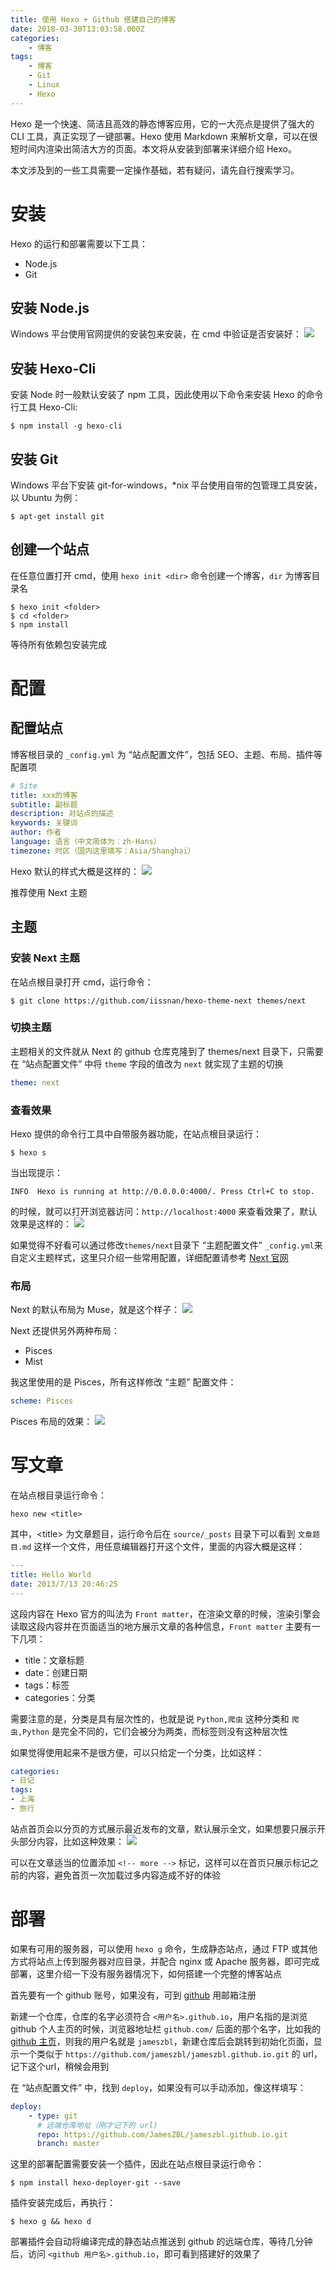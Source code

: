 ```yaml
---
title: 使用 Hexo + Github 搭建自己的博客
date: 2018-03-30T13:03:58.000Z
categories:
    - 博客
tags:
    - 博客
    - Git
    - Linux
    - Hexo
---
```


Hexo 是一个快速、简洁且高效的静态博客应用，它的一大亮点是提供了强大的 CLI 工具，真正实现了一键部署。Hexo 使用 Markdown 来解析文章，可以在很短时间内渲染出简洁大方的页面。本文将从安装到部署来详细介绍 Hexo。
<!-- more -->
本文涉及到的一些工具需要一定操作基础，若有疑问，请先自行搜索学习。


# 安装


Hexo 的运行和部署需要以下工具：
 - Node.js
 - Git

## 安装 Node.js
Windows 平台使用官网提供的安装包来安装，在 cmd 中验证是否安装好：
![](https://upload-images.jianshu.io/upload_images/7134080-c1363a9feb73fda6.png?imageMogr2/auto-orient/strip%7CimageView2/2/w/1240)


## 安装 Hexo-Cli
安装 Node 时一般默认安装了 npm 工具，因此使用以下命令来安装 Hexo 的命令行工具 Hexo-Cli:

```shell
$ npm install -g hexo-cli
```

## 安装 Git
Windows 平台下安装 git-for-windows，\*nix 平台使用自带的包管理工具安装，以 Ubuntu 为例：

```shell
$ apt-get install git
```

## 创建一个站点
在任意位置打开 cmd，使用 ``hexo init <dir>`` 命令创建一个博客，``dir`` 为博客目录名

```shell
$ hexo init <folder>
$ cd <folder>
$ npm install
```

等待所有依赖包安装完成



# 配置


## 配置站点
博客根目录的 ``_config.yml`` 为 “站点配置文件”，包括 SEO、主题、布局、插件等配置项

```yml
# Site
title: xxx的博客
subtitle: 副标题
description: 对站点的描述
keywords: 关键词
author: 作者
language: 语言（中文简体为：zh-Hans）
timezone: 时区（国内这里填写：Asia/Shanghai）
```

Hexo 默认的样式大概是这样的：
![](https://upload-images.jianshu.io/upload_images/7134080-df16f35a46e2c669.jpg?imageMogr2/auto-orient/strip%7CimageView2/2/w/1240)


推荐使用 Next 主题

## 主题

### 安装 Next 主题

在站点根目录打开 cmd，运行命令：
```shell
$ git clone https://github.com/iissnan/hexo-theme-next themes/next
```

### 切换主题

主题相关的文件就从 Next 的 github 仓库克隆到了 themes/next 目录下，只需要在 “站点配置文件” 中将 `theme` 字段的值改为 `next` 就实现了主题的切换
```yml
theme: next
```

### 查看效果

Hexo 提供的命令行工具中自带服务器功能，在站点根目录运行：

```shell
$ hexo s
```

当出现提示：

    INFO  Hexo is running at http://0.0.0.0:4000/. Press Ctrl+C to stop.

的时候，就可以打开浏览器访问：`http://localhost:4000` 来查看效果了，默认效果是这样的：
![](https://upload-images.jianshu.io/upload_images/7134080-c039d4e9117a5f31.png?imageMogr2/auto-orient/strip%7CimageView2/2/w/1240)


如果觉得不好看可以通过修改`themes/next`目录下 “主题配置文件” `_config.yml`来自定义主题样式，这里只介绍一些常用配置，详细配置请参考 [Next 官网](http://theme-next.iissnan.com/getting-started.html)

### 布局

Next 的默认布局为 Muse，就是这个样子：
![](https://upload-images.jianshu.io/upload_images/7134080-c039d4e9117a5f31.png?imageMogr2/auto-orient/strip%7CimageView2/2/w/1240)

Next 还提供另外两种布局：
- Pisces
- Mist

我这里使用的是 Pisces，所有这样修改 “主题” 配置文件：

```yml
scheme: Pisces
```
Pisces 布局的效果：
![](https://upload-images.jianshu.io/upload_images/7134080-a3bf55f9e72586af.png?imageMogr2/auto-orient/strip%7CimageView2/2/w/1240)


# 写文章

在站点根目录运行命令：
```shell
hexo new <title>
```
其中，\<title\> 为文章题目，运行命令后在 `source/_posts` 目录下可以看到 `文章题目.md` 这样一个文件，用任意编辑器打开这个文件，里面的内容大概是这样：

```yml
---
title: Hello World
date: 2013/7/13 20:46:25
---
```
这段内容在 Hexo 官方的叫法为 `Front matter`，在渲染文章的时候，渲染引擎会读取这段内容并在页面适当的地方展示文章的各种信息，`Front matter` 主要有一下几项：

- title：文章标题
- date：创建日期
- tags：标签
- categories：分类

需要注意的是，分类是具有层次性的，也就是说 `Python,爬虫` 这种分类和 `爬虫,Python` 是完全不同的，它们会被分为两类，而标签则没有这种层次性

如果觉得使用起来不是很方便，可以只给定一个分类，比如这样：
```yml
categories:
- 日记
tags:
- 上海
- 旅行
```

站点首页会以分页的方式展示最近发布的文章，默认展示全文，如果想要只展示开头部分内容，比如这种效果：
![](https://upload-images.jianshu.io/upload_images/7134080-e5fa264b0b204944.png?imageMogr2/auto-orient/strip%7CimageView2/2/w/1240)


可以在文章适当的位置添加 `<!-- more -->` 标记，这样可以在首页只展示标记之前的内容，避免首页一次加载过多内容造成不好的体验

# 部署

如果有可用的服务器，可以使用 `hexo g` 命令，生成静态站点，通过 FTP 或其他方式将站点上传到服务器对应目录，并配合 nginx 或 Apache 服务器，即可完成部署，这里介绍一下没有服务器情况下，如何搭建一个完整的博客站点

首先要有一个 github 账号，如果没有，可到 [github](http://github.com) 用邮箱注册

新建一个仓库，仓库的名字必须符合 `<用户名>.github.io`，用户名指的是浏览 github 个人主页的时候，浏览器地址栏 `github.com/` 后面的那个名字，比如我的 [github 主页](http://github.com/jameszbl)，则我的用户名就是 `jameszbl`，新建仓库后会跳转到初始化页面，显示一个类似于 `https://github.com/jameszbl/jameszbl.github.io.git` 的 url， 记下这个url，稍候会用到

在 “站点配置文件” 中，找到 `deploy`，如果没有可以手动添加，像这样填写：
```yml
deploy:
    - type: git
      # 远端仓库地址（刚才记下的 url)
      repo: https://github.com/JamesZBL/jameszbl.github.io.git
      branch: master
```

这里的部署配置需要安装一个插件，因此在站点根目录运行命令：
```shell
$ npm install hexo-deployer-git --save
```

插件安装完成后，再执行：
```shell
$ hexo g && hexo d
```

部署插件会自动将编译完成的静态站点推送到 github 的远端仓库，等待几分钟后，访问 `<github 用户名>.github.io`，即可看到搭建好的效果了
